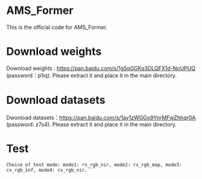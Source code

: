 # AMS_Former
This is the official code for AMS_Former.
# Download weights
Download weights : https://pan.baidu.com/s/1g5qGGKq3DLQFX1d-NoUPUQ (password：p1iq). 
Please extract it and place it in the main directory.
# Download datasets
Dwonload datasets：https://pan.baidu.com/s/1ay1zWGGo9YnrMFwZhhqr0A (password: z7s4). 
Please extract it and place it in the main directory.
# Test
```You can run test.py to generate test results.
Choice of test mode: mode1: rs_rgb_nir, mode2: rs_rgb_map, mode3: cv_rgb_inf, mode4: cv_rgb_nir.```
